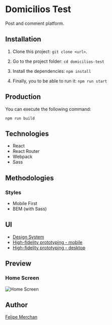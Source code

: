 # Domicilios Test

Post and comment platform.

## Installation

1. Clone this project: `git clone <url>`.

2. Go to the project folder: `cd domicilios-test`

3. Install the dependencies: `npm install`

4. Finally, you to be able to run it: `npm run start`

## Production

You can execute the following command:

    npm run build

## Technologies

- React
- React Router
- Webpack
- Sass

## Methodologies

### Styles

- Mobile First
- BEM (with Sass)

## UI
- [Design System](https://www.figma.com/proto/mRal1IV8tRqHGhU2T47ZuD/domicilios-test?node-id=1%3A18&viewport=634%2C-115%2C0.1726495772600174&scaling=scale-down")
- [High-fidelity prototyping - mobile](https://www.figma.com/proto/mRal1IV8tRqHGhU2T47ZuD/domicilios-test?node-id=5%3A123&viewport=86%2C371%2C0.30559757351875305&scaling=scale-down "High-fidelity prototyping - mobile")
- [High-fidelity prototyping - desktop](https://www.figma.com/proto/mRal1IV8tRqHGhU2T47ZuD/domicilios-test?node-id=1%3A2&viewport=289%2C255%2C0.17627708613872528&scaling=scale-down "High-fidelity prototyping - desktop")

## Preview

### Home Screen

![Home Screen](https://res.cloudinary.com/dy1xcx7kw/image/upload/v1615344502/Domicilios%20Test/preview_ipk6bi.png)

## Author

[Felipe Merchan](https://github.com/FelipeMerchan "Felipe Merchan")
